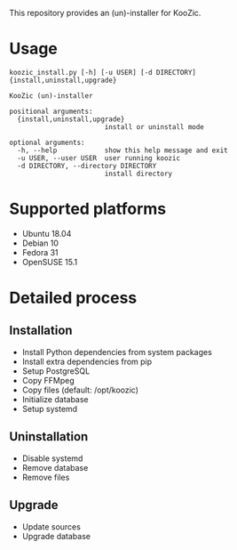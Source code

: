 This repository provides an (un)-installer for KooZic.

# Usage

```
koozic_install.py [-h] [-u USER] [-d DIRECTORY] {install,uninstall,upgrade}

KooZic (un)-installer

positional arguments:
  {install,uninstall,upgrade}
                        install or uninstall mode

optional arguments:
  -h, --help            show this help message and exit
  -u USER, --user USER  user running koozic
  -d DIRECTORY, --directory DIRECTORY
                        install directory

```

# Supported platforms

- Ubuntu 18.04
- Debian 10
- Fedora 31
- OpenSUSE 15.1

# Detailed process

## Installation

- Install Python dependencies from system packages
- Install extra dependencies from pip
- Setup PostgreSQL
- Copy FFMpeg
- Copy files (default: /opt/koozic)
- Initialize database
- Setup systemd

## Uninstallation

- Disable systemd
- Remove database
- Remove files

## Upgrade

- Update sources
- Upgrade database
